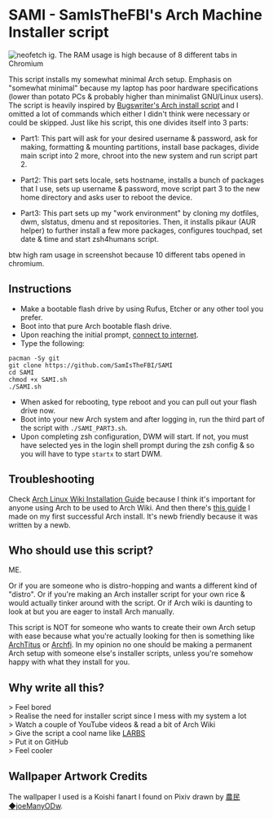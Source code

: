 # SAMI - SamIsTheFBI's Arch Machine Installer script

![neofetch ig. The RAM usage is high because of 8 different tabs in Chromium](https://telegra.ph/file/9dbe74f9c6a5cbfde2a16.png)

This script installs my somewhat minimal Arch setup. Emphasis on "somewhat minimal" because my laptop has poor hardware specifications (lower than potato PCs & probably higher than minimalist GNU/Linux users).  The script is heavily inspired by [Bugswriter's Arch install script](https://github.com/Bugswriter/arch-linux-magic) and I omitted a lot of commands which either I didn't think were necessary or could be skipped. Just like his script, this one divides itself into 3 parts:

- Part1: This part will ask for your desired username & password, ask for making, formatting & mounting partitions, install base packages, divide main script into 2 more, chroot into the new system and run script part 2.

- Part2: This part sets locale, sets hostname, installs a bunch of packages that I use, sets up username & password, move script part 3 to the new home directory and asks user to reboot the device.

- Part3: This part sets up my "work environment" by cloning my dotfiles, dwm, slstatus, dmenu and st repositories. Then, it installs pikaur (AUR helper) to further install a few more packages, configures touchpad,  set date & time and start zsh4humans script.

btw high ram usage in screenshot because 10 different tabs opened in chromium.

## Instructions

- Make a bootable flash drive by using Rufus, Etcher or any other tool you prefer.
- Boot into that pure Arch bootable flash drive.
- Upon reaching the initial prompt, [connect to internet](https://wiki.archlinux.org/title/installation_guide#Connect_to_the_internet).
- Type the following:

```
pacman -Sy git
git clone https://github.com/SamIsTheFBI/SAMI
cd SAMI
chmod +x SAMI.sh
./SAMI.sh
```
- When asked for rebooting, type reboot and you can pull out your flash drive now.
- Boot into your new Arch system and after logging in, run the third part of the script with `./SAMI_PART3.sh`.
- Upon completing zsh configuration, DWM will start. If not, you must have selected yes in the login shell prompt during the zsh config & so you will have to type `startx` to start DWM.

## Troubleshooting

Check [Arch Linux Wiki Installation Guide](https://wiki.archlinux.org/title/installation_guide) because I think it's important for anyone using Arch to be used to Arch Wiki. And then there's [this guide](https://telegra.ph/Installing-Arch-Linux-03-24) I made on my first successful Arch install. It's newb friendly because it was written by a newb.

## Who should use this script?

ME.

Or if you are someone who is distro-hopping and wants a different kind of "distro". Or if you're making an Arch installer script for your own rice & would actually tinker around with the script. Or if Arch wiki is daunting to look at but you are eager to install Arch manually.

This script is NOT for someone who wants to create their own Arch setup with ease because what you're actually looking for then is something like [ArchTitus](https://github.com/ChrisTitusTech/ArchTitus) or [Archfi](https://github.com/MatMoul/archfi). In my opinion no one should be making a permanent Arch setup with someone else's installer scripts, unless you're somehow happy with what they install for you.

## Why write all this?

\> Feel bored \
\> Realise the need for installer script since I mess with my system a lot \
\> Watch a couple of YouTube videos & read a bit of Arch Wiki \
\> Give the script a cool name like [LARBS](https://github.com/LukeSmithxyz/LARBS) \
\> Put it on GitHub \
\> Feel cooler 

## Wallpaper Artwork Credits

The wallpaper I used is a Koishi fanart I found on Pixiv drawn by [農民◆joeManyODw](https://www.pixiv.net/en/users/1568891).
